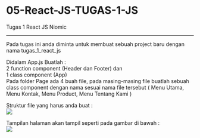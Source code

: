 # 05-React-JS-TUGAS-1-JS
Tugas 1 React JS Niomic
<hr>
Pada tugas ini anda diminta untuk membuat sebuah project baru dengan nama tugas_1_react_js <br />

Didalam App.js Buatlah :  <br />
2 function component (Header dan Footer) dan <br />
1 class component (App) <br />
Pada folder Page ada 4 buah file, pada masing-masing file buatlah sebuah class component dengan nama sesuai nama file tersebut ( Menu Utama, Menu Kontak, Menu Product, Menu Tentang Kami ) <br />

Struktur file yang harus anda buat : <br />
<img src ="https://lh5.googleusercontent.com/Uw8e0284sKcPoF8iQbxihvxIKo_FjvomnYH9IyWwOm1kBU9es--c0-8ag77c6PD9m6EFDczaxk-ex0KaiGf5a_sVhs2nTBoiWLqGW76O_RuMGXc2GBj79ZM-EnluU0z1duQW1SYi" />

Tampilan halaman akan tampil seperti pada gambar di bawah : <br />
<img src="https://lh4.googleusercontent.com/n6omOxZxfzTUkCohMz-PQmwwjOZFkbeGpxZ-9XjEW2FK0MKcDc1hVjSNKmFXVs1oNFipGXhkVc_3kzXxeUqJfw7mcllJMWa-X1C5LeiZeAQLtHvMOOPboHn8zBgglNrtsQt7-0xn" />
